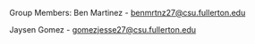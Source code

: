 Group Members:
Ben Martinez - benmrtnz27@csu.fullerton.edu

Jaysen Gomez - gomezjesse27@csu.fullerton.edu